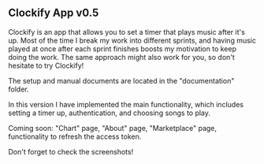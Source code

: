 ## Clockify App v0.5

Clockify is an app that allows you to set a timer that plays music after it's up. Most of the time I break my work into different sprints, and having music played at once after each sprint finishes boosts my motivation to keep doing the work. The same approach might also work for you, so don't hesitate to try Clockify!

The setup and manual documents are located in the "documentation" folder.

In this version I have implemented the main functionality, which includes setting a timer up, authentication, and choosing songs to play.

Coming soon: "Chart" page, "About" page, "Marketplace" page, functionality to refresh the access token.

Don't forget to check the screenshots!